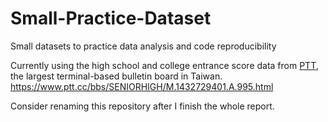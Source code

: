# Small-Practice-Dataset
Small datasets to practice data analysis and code reproducibility

Currently using the high school and college entrance score data from [PTT](https://iamchucky.github.io/PttChrome/?site=ptt.cc), the largest terminal-based bulletin board in Taiwan.  
https://www.ptt.cc/bbs/SENIORHIGH/M.1432729401.A.995.html

Consider renaming this repository after I finish the whole report.
